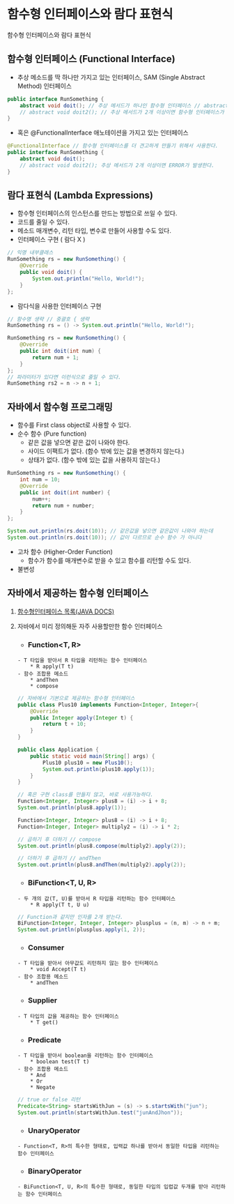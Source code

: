 # 함수형 인터페이스와 람다 표현식
함수형 인터페이스와 람다 표현식

## 함수형 인터페이스 (Functional Interface) ##
- 추상 메소드를 딱 하나만 가지고 있는 인터페이스, SAM (Single Abstract Method) 인터페이스
````java
public interface RunSomething {
	abstract void doit(); // 추상 메서드가 하나인 함수형 인터페이스 // abstract 생략가능
	// abstract void doit2(); // 추상 메서드가 2개 이상이면 함수형 인터페이스가 아니다.
}
````
- 혹은 @FunctionalInterface 애노테이션을 가지고 있는 인터페이스
````java
@FunctionalInterface // 함수형 인터페이스를 더 견고하게 만들기 위해서 사용한다.
public interface RunSomething {
	abstract void doit();
	// abstract void doit2(); 추상 메서드가 2개 이상이면 ERROR가 발생한다.
}
````

## 람다 표현식 (Lambda Expressions) ##
- 함수형 인터페이스의 인스턴스를 만드는 방법으로 쓰일 수 있다.
- 코드를 줄일 수 있다.
- 메소드 매개변수, 리턴 타입, 변수로 만들어 사용할 수도 있다.
- 인터페이스 구현 ( 람다 X )
````java
// 익명 내부클래스
RunSomething rs = new RunSomething() {
	@Override
	public void doit() {
		System.out.println("Hello, World!");
	}
};
````
- 람다식을 사용한 인터페이스 구현
````java
// 함수명 생략 // 중괄호 { 생략
RunSomething rs = () -> System.out.println("Hello, World!");
````
````java
RunSomething rs = new RunSomething() {
	@Override
	public int doit(int num) {
		return num + 1;
	}
};
// 파라미터가 있다면 이런식으로 줄일 수 있다.
RunSomething rs2 = n -> n + 1;
````

## 자바에서 함수형 프로그래밍 ##
- 함수를 First class object로 사용할 수 있다.
- 순수 함수 (Pure function)
    + 같은 값을 넣으면 같은 값이 나와야 한다.
    + 사이드 이팩트가 없다. (함수 밖에 있는 값을 변경하지 않는다.)
    + 상태가 없다. (함수 밖에 있는 값을 사용하지 않는다.)
````java
RunSomething rs = new RunSomething() {
	int num = 10;
	@Override
	public int doit(int number) {
		num++;
		return num + number;
	}
};

System.out.println(rs.doit(10)); // 같은값을 넣으면 같은값이 나와야 하는데
System.out.println(rs.doit(10)); // 값이 다르므로 순수 함수 가 아니다
````

- 고차 함수 (Higher-Order Function)
    + 함수가 함수를 매개변수로 받을 수 있고 함수를 리턴할 수도 있다.
- 불변성


## 자바에서 제공하는 함수형 인터페이스 ##
1. [함수형인터페이스 목록(JAVA DOCS)](https://docs.oracle.com/javase/8/docs/api/java/util/function/package-summary.html)
2. 자바에서 미리 정의해둔 자주 사용할만한 함수 인터페이스
	
	- ### Function<T, R> ###
	````
	- T 타입을 받아서 R 타입을 리턴하는 함수 인터페이스
		* R apply(T t)
	- 함수 조합용 메소드
		* andThen
		* compose
	````
	````java
	// 자바에서 기본으로 제공하는 함수형 인터페이스
	public class Plus10 implements Function<Integer, Integer>{
		@Override
		public Integer apply(Integer t) {
			return t + 10;
		}
	}
	
	public class Application {
		public static void main(String[] args) {
			Plus10 plus10 = new Plus10();
			System.out.println(plus10.apply(1));
		}
	}
	````
	````java
	// 혹은 구현 class를 만들지 않고, 바로 사용가능하다.
	Function<Integer, Integer> plus8 = (i) -> i + 8;
	System.out.println(plus8.apply(1));
	````
	````java
	Function<Integer, Integer> plus8 = (i) -> i + 8;
	Function<Integer, Integer> multiply2 = (i) -> i * 2;
	
	// 곱하기 후 더하기 // compose 
	System.out.println(plus8.compose(multiply2).apply(2));	
	
	// 더하기 후 곱하기 // andThen
	System.out.println(plus8.andThen(multiply2).apply(2));
	````
	
	
	- ### BiFunction<T, U, R> ###
	````
	- 두 개의 값(T, U)를 받아서 R 타입을 리턴하는 함수 인터페이스
		* R apply(T t, U u)
	````
	````java
	// Function과 같지만 인자를 2개 받는다.
	BiFunction<Integer, Integer, Integer> plusplus = (n, m) -> n + m;
	System.out.println(plusplus.apply(1, 2));
	````

	
	- ### Consumer<T> ###
	````
	- T 타입을 받아서 아무값도 리턴하지 않는 함수 인터페이스
		* void Accept(T t)
	- 함수 조합용 메소드
		* andThen
	````
	
	- ### Supplier<T> ###
	````
	- T 타입의 값을 제공하는 함수 인터페이스
		* T get()
	````
	
	- ### Predicate<T> ###
	````
	- T 타입을 받아서 boolean을 리턴하는 함수 인터페이스
		* boolean test(T t)
	- 함수 조합용 메소드
		* And
		* Or
		* Negate
	````
	````java
	// true or false 리턴
	Predicate<String> startsWithJun = (s) -> s.startsWith("jun");
	System.out.println(startsWithJun.test("junAndJhon"));
	````
	
	- ### UnaryOperator<T> ###
	````
	- Function<T, R>의 특수한 형태로, 입력값 하나를 받아서 동일한 타입을 리턴하는 함수 인터페이스
	````
	
	- ### BinaryOperator<T> ###
	````
	- BiFunction<T, U, R>의 특수한 형태로, 동일한 타입의 입렵값 두개를 받아 리턴하는 함수 인터페이스
	````
